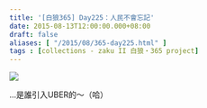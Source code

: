 ```yaml
---
title: '[白狼365] Day225：人民不會忘記'
date: 2015-08-13T12:00:00.000+08:00
draft: false
aliases: [ "/2015/08/365-day225.html" ]
tags : [collections - zaku II 白狼・365 project]
---
```


[![](https://farm1.staticflickr.com/488/20517689151_ebc375b064_z.jpg)](https://farm1.staticflickr.com/488/20517689151_ebc375b064_z.jpg)

...是誰引入UBER的～（哈）